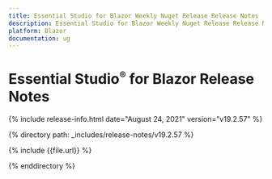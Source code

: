 ```yaml
---
title: Essential Studio for Blazor Weekly Nuget Release Release Notes  
description: Essential Studio for Blazor Weekly Nuget Release Release Notes  
platform: Blazor
documentation: ug
---
```


# Essential Studio<sup style="font-size:70%">&reg;</sup> for Blazor  Release Notes  

{% include release-info.html date="August 24, 2021"  version="v19.2.57" %} 

{% directory path: _includes/release-notes/v19.2.57 %}

{% include {{file.url}} %}

{% enddirectory %}

